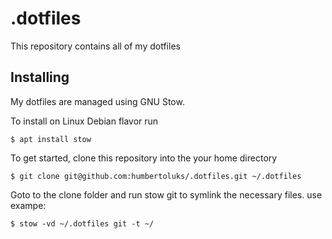 # .dotfiles

This repository contains all of my dotfiles

## Installing
My dotfiles are managed using GNU Stow.

To install on Linux Debian flavor run 
``` 
$ apt install stow
```

To get started, clone this repository into the your home directory
```
$ git clone git@github.com:humbertoluks/.dotfiles.git ~/.dotfiles
```
Goto to the clone folder and run stow git to symlink the necessary files.
use exampe: 
```
$ stow -vd ~/.dotfiles git -t ~/
```
